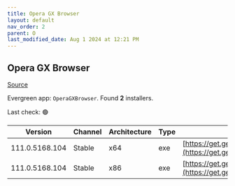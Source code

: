 ```yaml
---
title: Opera GX Browser
layout: default
nav_order: 2
parent: O
last_modified_date: Aug 1 2024 at 12:21 PM
---
```


## Opera GX Browser

[Source](https://www.opera.com/gx)

Evergreen app: `OperaGXBrowser`. Found **2** installers.

Last check: 🟢

| Version        | Channel | Architecture | Type | URI                                                                                                                                                                                                |
| -------------- | ------- | ------------ | ---- | -------------------------------------------------------------------------------------------------------------------------------------------------------------------------------------------------- |
| 111.0.5168.104 | Stable  | x64          | exe  | [https://get.geo.opera.com/pub/opera_gx/111.0.5168.104/win/Opera_GX_111.0.5168.104_Setup_x64.exe](https://get.geo.opera.com/pub/opera_gx/111.0.5168.104/win/Opera_GX_111.0.5168.104_Setup_x64.exe) |
| 111.0.5168.104 | Stable  | x86          | exe  | [https://get.geo.opera.com/pub/opera_gx/111.0.5168.104/win/Opera_GX_111.0.5168.104_Setup.exe](https://get.geo.opera.com/pub/opera_gx/111.0.5168.104/win/Opera_GX_111.0.5168.104_Setup.exe)         |
